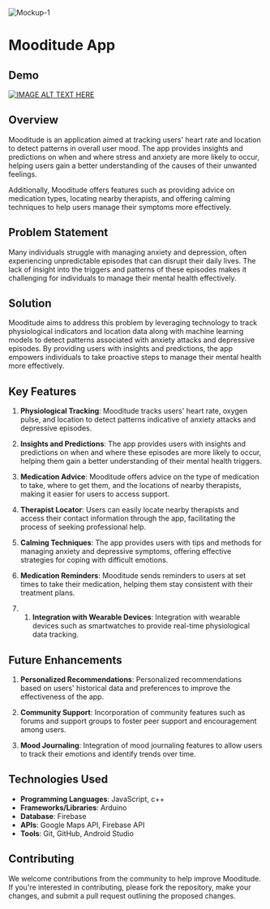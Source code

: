 ![Mockup-1](https://github.com/AmmarSathar/Mooditude/assets/123998872/902e5d45-d93e-4333-9fb6-a6e271f3450b)

# Mooditude App

## Demo

[![IMAGE ALT TEXT HERE](https://img.youtube.com/vi/MNEN1bKYqRw/0.jpg)](https://www.youtube.com/watch?v=MNEN1bKYqRw)

## Overview

Mooditude is an application aimed at tracking users' heart rate and location to detect patterns in overall user mood. The app provides insights and predictions on when and where stress and anxiety are more likely to occur, helping users gain a better understanding of the causes of their unwanted feelings.

Additionally, Mooditude offers features such as providing advice on medication types, locating nearby therapists, and offering calming techniques to help users manage their symptoms more effectively.

## Problem Statement

Many individuals struggle with managing anxiety and depression, often experiencing unpredictable episodes that can disrupt their daily lives. The lack of insight into the triggers and patterns of these episodes makes it challenging for individuals to manage their mental health effectively.

## Solution

Mooditude aims to address this problem by leveraging technology to track physiological indicators and location data along with machine learning models to detect patterns associated with anxiety attacks and depressive episodes. By providing users with insights and predictions, the app empowers individuals to take proactive steps to manage their mental health more effectively.

## Key Features

1. **Physiological Tracking**: Mooditude tracks users' heart rate, oxygen pulse, and location to detect patterns indicative of anxiety attacks and depressive episodes.

2. **Insights and Predictions**: The app provides users with insights and predictions on when and where these episodes are more likely to occur, helping them gain a better understanding of their mental health triggers.

3. **Medication Advice**: Mooditude offers advice on the type of medication to take, where to get them, and the locations of nearby therapists, making it easier for users to access support.

4. **Therapist Locator**: Users can easily locate nearby therapists and access their contact information through the app, facilitating the process of seeking professional help.

5. **Calming Techniques**: The app provides users with tips and methods for managing anxiety and depressive symptoms, offering effective strategies for coping with difficult emotions.

6. **Medication Reminders**: Mooditude sends reminders to users at set times to take their medication, helping them stay consistent with their treatment plans.

7. 1. **Integration with Wearable Devices**: Integration with wearable devices such as smartwatches to provide real-time physiological data tracking.

## Future Enhancements

1. **Personalized Recommendations**: Personalized recommendations based on users' historical data and preferences to improve the effectiveness of the app.

2. **Community Support**: Incorporation of community features such as forums and support groups to foster peer support and encouragement among users.

3. **Mood Journaling**: Integration of mood journaling features to allow users to track their emotions and identify trends over time.

## Technologies Used

- **Programming Languages**: JavaScript, c++
- **Frameworks/Libraries**:  Arduino
- **Database**: Firebase
- **APIs**: Google Maps API, Firebase API 
- **Tools**: Git, GitHub, Android Studio

## Contributing

We welcome contributions from the community to help improve Mooditude. If you're interested in contributing, please fork the repository, make your changes, and submit a pull request outlining the proposed changes.
